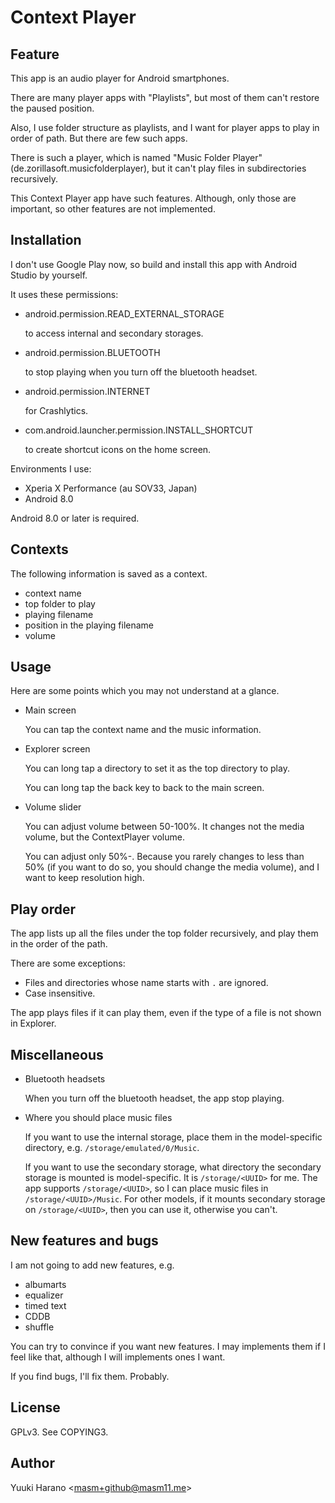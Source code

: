 # Context Player

## Feature

This app is an audio player for Android smartphones.

There are many player apps with "Playlists", but most of them can't restore
the paused position.

Also, I use folder structure as playlists, and I want for player apps to play
in order of path. But there are few such apps.

There is such a player, which is named "Music Folder Player" (de.zorillasoft.musicfolderplayer),
but it can't play files in subdirectories recursively.

This Context Player app have such features.
Although, only those are important, so other features are not implemented.

## Installation

I don't use Google Play now, so build and install this app with Android Studio by yourself.

It uses these permissions:

- android.permission.READ_EXTERNAL_STORAGE

  to access internal and secondary storages.

- android.permission.BLUETOOTH

  to stop playing when you turn off the bluetooth headset.

- android.permission.INTERNET

  for Crashlytics.

- com.android.launcher.permission.INSTALL_SHORTCUT

  to create shortcut icons on the home screen.

Environments I use:

- Xperia X Performance (au SOV33, Japan)
- Android 8.0

Android 8.0 or later is required.

## Contexts

The following information is saved as a context.

  - context name
  - top folder to play
  - playing filename
  - position in the playing filename
  - volume

## Usage

Here are some points which you may not understand at a glance.

- Main screen

  You can tap the context name and the music information.

- Explorer screen

  You can long tap a directory to set it as the top directory to play.

  You can long tap the back key to back to the main screen.

- Volume slider

  You can adjust volume between 50-100%. It changes not the media volume,
  but the ContextPlayer volume.

  You can adjust only 50%-. Because you rarely changes to less than 50%
  (if you want to do so, you should change the media volume), and I want
  to keep resolution high.

## Play order

The app lists up all the files under the top folder recursively, and
play them in the order of the path.

There are some exceptions:
- Files and directories whose name starts with `.` are ignored.
- Case insensitive.

The app plays files if it can play them, even if the type of a file is not shown
in Explorer.

## Miscellaneous

- Bluetooth headsets

  When you turn off the bluetooth headset, the app stop playing.

- Where you should place music files

  If you want to use the internal storage, place them in the model-specific
  directory, e.g. `/storage/emulated/0/Music`.

  If you want to use the secondary storage, what directory the secondary
  storage is mounted is model-specific. It is `/storage/<UUID>` for me.
  The app supports `/storage/<UUID>`, so I can place music files in
  `/storage/<UUID>/Music`. For other models, if it mounts secondary storage
  on `/storage/<UUID>`, then you can use it, otherwise you can't.

## New features and bugs

I am not going to add new features, e.g.

- albumarts
- equalizer
- timed text
- CDDB
- shuffle

You can try to convince if you want new features.
I may implements them if I feel like that,
although I will implements ones I want.

If you find bugs, I'll fix them. Probably.

## License

GPLv3. See COPYING3.

## Author

Yuuki Harano &lt;masm+github@masm11.me&gt;
